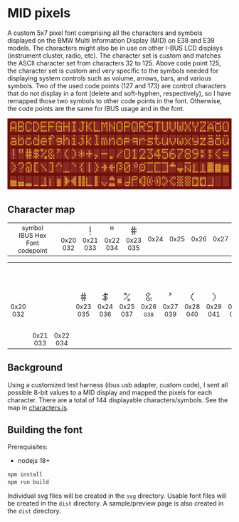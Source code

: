 # MID pixels

A custom 5x7 pixel font comprising all the characters and symbols displayed on the BMW Multi Information Display (MID) on E38 and E39 models. The characters might also be in use on other I-BUS LCD displays (instrument cluster, radio, etc). The character set is custom and matches the ASCII character set from characters 32 to 125. Above code point 125, the character set is custom and very specific to the symbols needed for displaying system controls such as volume, arrows, bars, and various symbols. Two of the used code points (127 and 173) are control characters that do not display in a font (delete and soft-hyphen, respectively), so I have remapped those two symbols to other code points in the font. Otherwise, the code points are the same for IBUS usage and in the font.

<!--<picture>
  <source media="(prefers-color-scheme: dark)" srcset="./assets/sample-dark.png">
  <img alt="Sample character set" src="./assets/sample-light.png">
</picture>-->

![Sample character set](./assets/sample-lcd.png)

## Character map

| | | | | | | | | |
|:----:|:----:|:----:|:----:|:----:|:----:|:----:|:----:|:----:|
| symbol<br/>IBUS Hex<br/>Font codepoint | <img height="20px" alt="0x20" src="./svg/032.svg"/><br/>0x20<br/>032 | <img height="20px" alt="0x21" src="./svg/033.svg"/><br/>0x21<br/>033 | <img height="20px" alt="0x22" src="./svg/034.svg"/><br/>0x22<br/>034 | <img height="20px" alt="0x23" src="./svg/035.svg"/><br/>0x23<br/>035 | 0x24 | 0x25 | 0x26 | 0x27 | 0x28 | 0x29 | 0x2A | 0x2B | 0x2C | 0x2D | 0x2E | 0x2F |


<table>
  <tbody>
    <tr>
      <td align="center">
        <img height="20px" alt="0x20" src="./svg/032.svg"/><br/>
        0x20<br/>
        032
      </td>
      <td align="center">
        <svg><use xlink:href="./assets/midpixels.svg#33"></use></svg><br/>
        0x21<br/>
        033
      </td>
      <td align="center">
        <svg><use xlink:href="./assets/midpixels.svg#34"></use></svg><br/>
        0x22<br/>
        034
      </td>
      <td align="center">
        <img height="20px" alt="0x23" src="./svg/035.svg"/><br/>
        0x23<br/>
        035
      </td>
      <td align="center">
        <img height="20px" alt="0x24" src="./svg/036.svg"/><br/>
        0x24<br/>
        036
      </td>
      <td align="center">
        <img height="20px" alt="0x25" src="./svg/037.svg"/><br/>
        0x25<br/>
        037
      </td>
      <td align="center">
        <img height="20px" alt="0x26" src="./svg/038.svg"/><br/>
        0x26<br/>
        <small>038</small>
      </td>
      <td align="center">
        <img height="20px" alt="0x27" src="./svg/039.svg"/><br/>
        0x27<br/>
        039
      </td>
      <td align="center">
        <img height="20px" alt="0x28" src="./svg/040.svg"/><br/>
        0x28<br/>
        040
      </td>
      <td align="center">
        <img height="20px" alt="0x29" src="./svg/041.svg"/><br/>
        0x29<br/>
        041
      </td>
      <td align="center">
        <img height="20px" alt="0x30" src="./svg/042.svg"/><br/>
        0x30<br/>
        042
      </td>
      <td align="center">
        <img height="20px" alt="0x31" src="./svg/043.svg"/><br/>
        0x31<br/>
        043
      </td>
    </tr>
  </tbody>
</table>

## Background

Using a customized test harness (ibus usb adapter, custom code), I sent all possible 8-bit values to a MID display and mapped the pixels for each character. There are a total of 144 displayable characters/symbols. See the map in [characters.js](./src/characters.js).

## Building the font

Prerequisites:
* nodejs 18+

```bash
npm install
npm run build
```

Individual svg files will be created in the `svg` directory. Usable font files will be created in the `dist` directory. A sample/preview page is also created in the `dist` directory.

